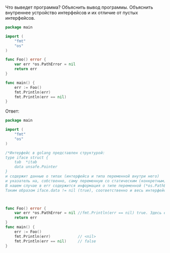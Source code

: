 Что выведет программа? Объяснить вывод программы. Объяснить внутреннее устройство интерфейсов и их отличие от пустых интерфейсов.

```go
package main

import (
	"fmt"
	"os"
)

func Foo() error {
	var err *os.PathError = nil
	return err
}

func main() {
	err := Foo()
	fmt.Println(err)
	fmt.Println(err == nil)
}
```

Ответ:
```go
package main

import (
	"fmt"
	"os"
)

/*Интерфейс в golang представлен структурой:
type iface struct {
	tab  *itab
	data unsafe.Pointer
}
и содержит данные о типах (интерфейса и типа переменной внутри него) 
и указатель на, собственно, саму переменную со статическим (конкретным) типом (поле data в iface). 
В нашем случае в err содержится информация о типе переменной (*os.PathError). 
Таким образом iface.data != nil (true), соответственно и весь интерфейс не равен nil.*/



func Foo() error {
	var err *os.PathError = nil //fmt.Println(err == nil) true. Здесь err-это нулевое значение указателя
	return err
}
func main() {
	err := Foo()
	fmt.Println(err)            // <nil>
	fmt.Println(err == nil)     // false
}

```
